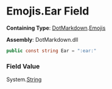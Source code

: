 # Emojis\.Ear Field

**Containing Type**: [DotMarkdown](../../README.md)\.[Emojis](../README.md)

**Assembly**: DotMarkdown\.dll

```csharp
public const string Ear = ":ear:"
```

### Field Value

System\.[String](https://docs.microsoft.com/en-us/dotnet/api/system.string)